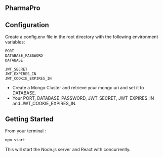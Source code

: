 ## PharmaPro

## Configuration

Create a config.env file in the root directory with the following environment variables:

```sh
PORT
DATABASE_PASSWORD
DATABASE

JWT_SECRET
JWT_EXPIRES_IN
JWT_COOKIE_EXPIRES_IN
```

- Create a Mongo Cluster and retrieve your mongo uri and set it to DATABASE.
- Your PORT, DATABASE_PASSWORD, JWT_SECRET, JWT_EXPIRES_IN and JWT_COOKIE_EXPIRES_IN.

## Getting Started

From your terminal :

```sh
npm start
```

This will start the Node.js server and React with concurrently.

